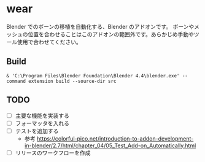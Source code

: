 # wear

Blender でのボーンの移植を自動化する、Blender のアドオンです。
ボーンやメッシュの位置を合わせることはこのアドオンの範囲外です。あらかじめ手動やツール使用で合わせてください。

## Build
```pwsh
& 'C:\Program Files\Blender Foundation\Blender 4.4\blender.exe' --command extension build --source-dir src
```

## TODO
- [ ] 主要な機能を実装する
- [ ] フォーマッタを入れる
- [ ] テストを追加する
  - 参考 https://colorful-pico.net/introduction-to-addon-development-in-blender/2.7/html/chapter_04/05_Test_Add-on_Automatically.html
- [ ] リリースのワークフローを作成
